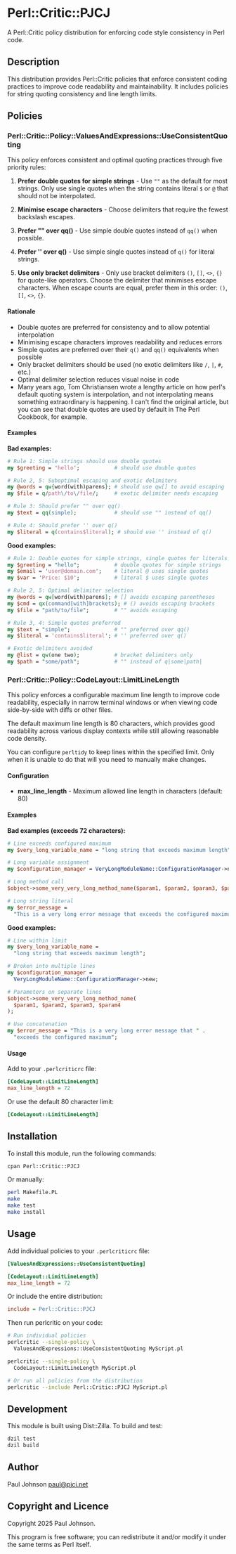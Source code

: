 # Perl::Critic::PJCJ

A Perl::Critic policy distribution for enforcing code style consistency
in Perl code.

## Description

This distribution provides Perl::Critic policies that enforce consistent
coding practices to improve code readability and maintainability. It includes
policies for string quoting consistency and line length limits.

## Policies

### Perl::Critic::Policy::ValuesAndExpressions::UseConsistentQuoting

This policy enforces consistent and optimal quoting practices through five
priority rules:

1. **Prefer double quotes for simple strings** - Use `""` as the default for
   most strings. Only use single quotes when the string contains literal `$`
   or `@` that should not be interpolated.

2. **Minimise escape characters** - Choose delimiters that require the fewest
   backslash escapes.

3. **Prefer "" over qq()** - Use simple double quotes instead of `qq()`
   when possible.

4. **Prefer '' over q()** - Use simple single quotes instead of `q()` for
   literal strings.

5. **Use only bracket delimiters** - Only use bracket delimiters `()`, `[]`,
   `<>`, `{}` for quote-like operators. Choose the delimiter that minimises
   escape characters. When escape counts are equal, prefer them in this
   order: `()`, `[]`, `<>`, `{}`.

#### Rationale

- Double quotes are preferred for consistency and to allow potential
  interpolation
- Minimising escape characters improves readability and reduces errors
- Simple quotes are preferred over their `q()` and `qq()` equivalents when
  possible
- Only bracket delimiters should be used (no exotic delimiters like `/`,
  `|`, `#`, etc.)
- Optimal delimiter selection reduces visual noise in code
- Many years ago, Tom Christiansen wrote a lengthy article on how perl's default
  quoting system is interpolation, and not interpolating means something
  extraordinary is happening.  I can't find the original article, but you can
  see that double quotes are used by default in The Perl Cookbook, for example.

#### Examples

**Bad examples:**

```perl
# Rule 1: Simple strings should use double quotes
my $greeting = 'hello';           # should use double quotes

# Rule 2, 5: Suboptimal escaping and exotic delimiters
my @words = qw{word(with)parens}; # should use qw[] to avoid escaping
my $file = q/path\/to\/file/;     # exotic delimiter needs escaping

# Rule 3: Should prefer "" over qq()
my $text = qq(simple);            # should use "" instead of qq()

# Rule 4: Should prefer '' over q()
my $literal = q(contains$literal); # should use '' instead of q()
```

**Good examples:**

```perl
# Rule 1: Double quotes for simple strings, single quotes for literals
my $greeting = "hello";           # double quotes for simple strings
my $email = 'user@domain.com';    # literal @ uses single quotes
my $var = 'Price: $10';           # literal $ uses single quotes

# Rule 2, 5: Optimal delimiter selection
my @words = qw[word(with)parens]; # [] avoids escaping parentheses
my $cmd = qx(command[with]brackets); # () avoids escaping brackets
my $file = "path/to/file";        # "" avoids escaping

# Rule 3, 4: Simple quotes preferred
my $text = "simple";              # "" preferred over qq()
my $literal = 'contains$literal'; # '' preferred over q()

# Exotic delimiters avoided
my @list = qw(one two);           # bracket delimiters only
my $path = "some/path";           # "" instead of q|some|path|
```

### Perl::Critic::Policy::CodeLayout::LimitLineLength

This policy enforces a configurable maximum line length to improve code
readability, especially in narrow terminal windows or when viewing code
side-by-side with diffs or other files.

The default maximum line length is 80 characters, which provides good
readability across various display contexts while still allowing reasonable
code density.

You can configure `perltidy` to keep lines within the specified limit. Only
when it is unable to do that will you need to manually make changes.

#### Configuration

- **max_line_length** - Maximum allowed line length in characters (default: 80)

#### Examples

**Bad examples (exceeds 72 characters):**

```perl
# Line exceeds configured maximum
my $very_long_variable_name = "long string that exceeds maximum length";

# Long variable assignment
my $configuration_manager = VeryLongModuleName::ConfigurationManager->new;

# Long method call
$object->some_very_very_long_method_name($param1, $param2, $param3, $param4);

# Long string literal
my $error_message =
  "This is a very long error message that exceeds the configured maximum";
```

**Good examples:**

```perl
# Line within limit
my $very_long_variable_name =
  "long string that exceeds maximum length";

# Broken into multiple lines
my $configuration_manager =
  VeryLongModuleName::ConfigurationManager->new;

# Parameters on separate lines
$object->some_very_very_long_method_name(
  $param1, $param2, $param3, $param4
);

# Use concatenation
my $error_message = "This is a very long error message that " .
  "exceeds the configured maximum";
```

#### Usage

Add to your `.perlcriticrc` file:

```ini
[CodeLayout::LimitLineLength]
max_line_length = 72
```

Or use the default 80 character limit:

```ini
[CodeLayout::LimitLineLength]
```

## Installation

To install this module, run the following commands:

```bash
cpan Perl::Critic::PJCJ
```

Or manually:

```bash
perl Makefile.PL
make
make test
make install
```

## Usage

Add individual policies to your `.perlcriticrc` file:

```ini
[ValuesAndExpressions::UseConsistentQuoting]

[CodeLayout::LimitLineLength]
max_line_length = 72
```

Or include the entire distribution:

```ini
include = Perl::Critic::PJCJ
```

Then run perlcritic on your code:

```bash
# Run individual policies
perlcritic --single-policy \
  ValuesAndExpressions::UseConsistentQuoting MyScript.pl

perlcritic --single-policy \
  CodeLayout::LimitLineLength MyScript.pl

# Or run all policies from the distribution
perlcritic --include Perl::Critic::PJCJ MyScript.pl
```

## Development

This module is built using Dist::Zilla. To build and test:

```bash
dzil test
dzil build
```

## Author

Paul Johnson <paul@pjcj.net>

## Copyright and Licence

Copyright 2025 Paul Johnson.

This program is free software; you can redistribute it and/or modify
it under the same terms as Perl itself.
